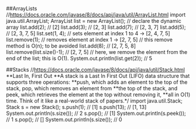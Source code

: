 ##ArrayLists
//https://docs.oracle.com/javase/8/docs/api/java/util/ArrayList.html
import java.util.ArrayList;
ArrayList<Integer> list = new ArrayList<Integer>(); // declare the dynamic array
list.add(2); // [2]
list.add(3); // [2, 3]
list.add(7); // [2, 3, 7]
list.add(5); // [2, 3, 7, 5]
list.set(1, 4); // sets element at index 1 to 4 -> [2, 4, 7, 5]
list.remove(1); // removes element at index 1 -> [2, 7, 5]
// this remove method is O(n); to be avoided
list.add(8); // [2, 7, 5, 8]
list.remove(list.size()-1); // [2, 7, 5]
// here, we remove the element from the end of the list; this is O(1).
System.out.println(list.get(2)); // 5

##Stacks
//https://docs.oracle.com/javase/8/docs/api/java/util/Stack.html
**Last In, First Out
**A stack is a Last In First Out (LIFO) data structure that supports three operations:
**push, which adds an element to the top of the stack, pop, which removes an element from
**the top of the stack, and peek, which retrieves the element at the top without removing it,
**all in O(1) time. Think of it like a real-world stack of papers.*/
import java.util.Stack;
Stack<Integer> s = new Stack<Integer>();
s.push(1); // [1]
s.push(13); // [1, 13]
System.out.println(s.size()); // 2
s.pop(); // [1]
System.out.println(s.peek()); // 1
s.pop(); // []
System.out.println(s.size()); // 0
